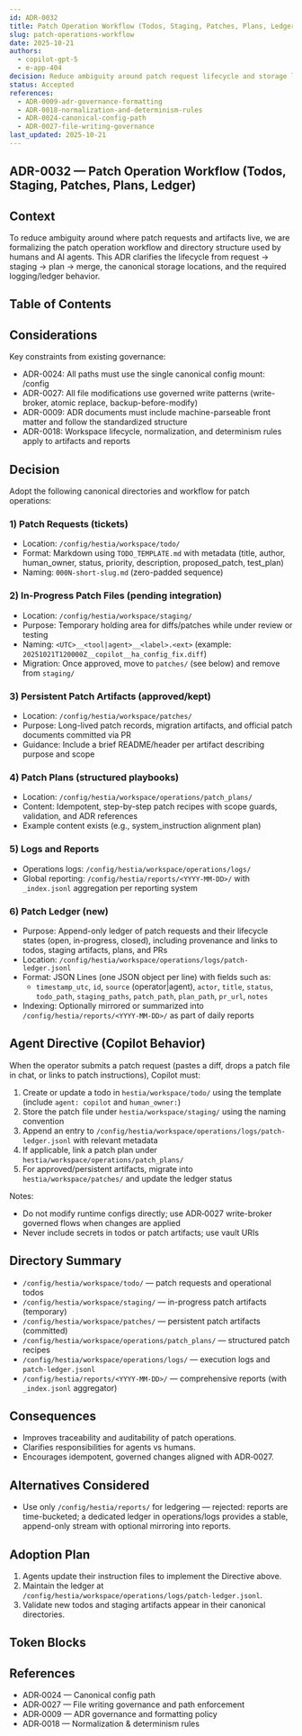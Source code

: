```yaml
---
id: ADR-0032
title: Patch Operation Workflow (Todos, Staging, Patches, Plans, Ledger)
slug: patch-operations-workflow
date: 2025-10-21
authors:
  - copilot-gpt-5
  - e-app-404
decision: Reduce ambiguity around patch request lifecycle and storage locations by formalizing the workflow and directory structure.
status: Accepted
references:
  - ADR-0009-adr-governance-formatting
  - ADR-0018-normalization-and-determinism-rules
  - ADR-0024-canonical-config-path
  - ADR-0027-file-writing-governance
last_updated: 2025-10-21
---
```


## ADR-0032 — Patch Operation Workflow (Todos, Staging, Patches, Plans, Ledger)

## Context

To reduce ambiguity around where patch requests and artifacts live, we are formalizing the patch operation workflow and directory structure used by humans and AI agents. This ADR clarifies the lifecycle from request → staging → plan → merge, the canonical storage locations, and the required logging/ledger behavior.

## Table of Contents

<!-- insert toc block -->

## Considerations

Key constraints from existing governance:
- ADR-0024: All paths must use the single canonical config mount: /config
- ADR-0027: All file modifications use governed write patterns (write-broker, atomic replace, backup-before-modify)
- ADR-0009: ADR documents must include machine-parseable front matter and follow the standardized structure
- ADR-0018: Workspace lifecycle, normalization, and determinism rules apply to artifacts and reports

## Decision

Adopt the following canonical directories and workflow for patch operations:

### 1) Patch Requests (tickets)
- Location: `/config/hestia/workspace/todo/`
- Format: Markdown using `TODO_TEMPLATE.md` with metadata (title, author, human_owner, status, priority, description, proposed_patch, test_plan)
- Naming: `000N-short-slug.md` (zero-padded sequence)

### 2) In-Progress Patch Files (pending integration)
- Location: `/config/hestia/workspace/staging/`
- Purpose: Temporary holding area for diffs/patches while under review or testing
- Naming: `<UTC>__<tool|agent>__<label>.<ext>` (example: `20251021T120000Z__copilot__ha_config_fix.diff`)
- Migration: Once approved, move to `patches/` (see below) and remove from `staging/`

### 3) Persistent Patch Artifacts (approved/kept)
- Location: `/config/hestia/workspace/patches/`
- Purpose: Long-lived patch records, migration artifacts, and official patch documents committed via PR
- Guidance: Include a brief README/header per artifact describing purpose and scope

### 4) Patch Plans (structured playbooks)
- Location: `/config/hestia/workspace/operations/patch_plans/`
- Content: Idempotent, step-by-step patch recipes with scope guards, validation, and ADR references
- Example content exists (e.g., system_instruction alignment plan)

### 5) Logs and Reports
- Operations logs: `/config/hestia/workspace/operations/logs/`
- Global reporting: `/config/hestia/reports/<YYYY-MM-DD>/` with `_index.jsonl` aggregation per reporting system

### 6) Patch Ledger (new)
- Purpose: Append-only ledger of patch requests and their lifecycle states (open, in-progress, closed), including provenance and links to todos, staging artifacts, plans, and PRs
- Location: `/config/hestia/workspace/operations/logs/patch-ledger.jsonl`
- Format: JSON Lines (one JSON object per line) with fields such as:
  - `timestamp_utc`, `id`, `source` (operator|agent), `actor`, `title`, `status`, `todo_path`, `staging_paths`, `patch_path`, `plan_path`, `pr_url`, `notes`
- Indexing: Optionally mirrored or summarized into `/config/hestia/reports/<YYYY-MM-DD>/` as part of daily reports

## Agent Directive (Copilot Behavior)

When the operator submits a patch request (pastes a diff, drops a patch file in chat, or links to patch instructions), Copilot must:
1. Create or update a todo in `hestia/workspace/todo/` using the template (include `agent: copilot` and `human_owner:`)
2. Store the patch file under `hestia/workspace/staging/` using the naming convention
3. Append an entry to `/config/hestia/workspace/operations/logs/patch-ledger.jsonl` with relevant metadata
4. If applicable, link a patch plan under `hestia/workspace/operations/patch_plans/`
5. For approved/persistent artifacts, migrate into `hestia/workspace/patches/` and update the ledger status

Notes:
- Do not modify runtime configs directly; use ADR‑0027 write-broker governed flows when changes are applied
- Never include secrets in todos or patch artifacts; use vault URIs

## Directory Summary

- `/config/hestia/workspace/todo/` — patch requests and operational todos
- `/config/hestia/workspace/staging/` — in-progress patch artifacts (temporary)
- `/config/hestia/workspace/patches/` — persistent patch artifacts (committed)
- `/config/hestia/workspace/operations/patch_plans/` — structured patch recipes
- `/config/hestia/workspace/operations/logs/` — execution logs and `patch-ledger.jsonl`
- `/config/hestia/reports/<YYYY-MM-DD>/` — comprehensive reports (with `_index.jsonl` aggregator)

## Consequences

- Improves traceability and auditability of patch operations.
- Clarifies responsibilities for agents vs humans.
- Encourages idempotent, governed changes aligned with ADR‑0027.

## Alternatives Considered

- Use only `/config/hestia/reports/` for ledgering — rejected: reports are time-bucketed; a dedicated ledger in operations/logs provides a stable, append-only stream with optional mirroring into reports.

## Adoption Plan

1. Agents update their instruction files to implement the Directive above.
2. Maintain the ledger at `/config/hestia/workspace/operations/logs/patch-ledger.jsonl`.
3. Validate new todos and staging artifacts appear in their canonical directories.

## Token Blocks

<!-- TODO insert token block -->

## References

- ADR‑0024 — Canonical config path
- ADR‑0027 — File writing governance and path enforcement
- ADR‑0009 — ADR governance and formatting policy
- ADR‑0018 — Normalization & determinism rules
